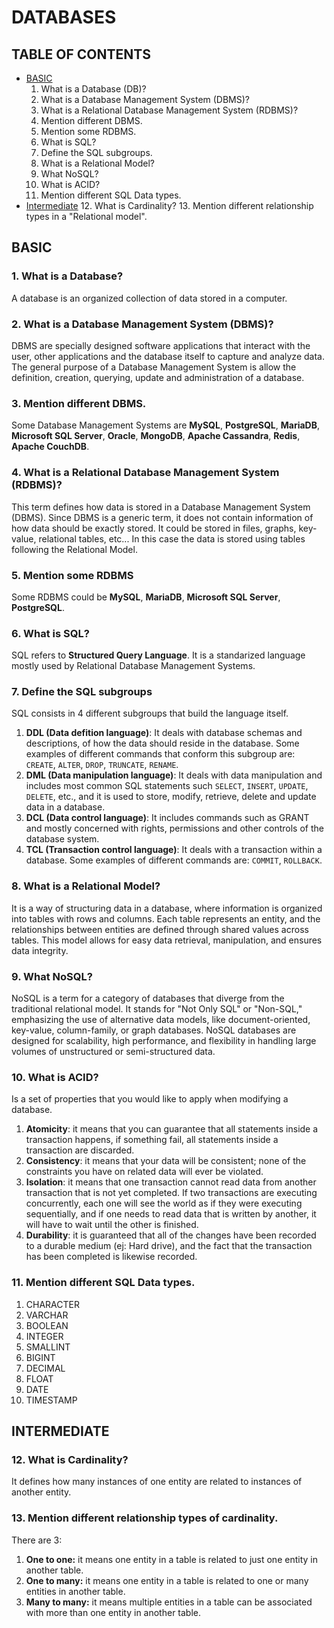 # DATABASES

## TABLE OF CONTENTS

- [BASIC](#basic)
  1. What is a Database (DB)?
  2. What is a Database Management System (DBMS)?
  3. What is a Relational Database Management System (RDBMS)?
  4. Mention different DBMS.
  5. Mention some RDBMS.
  6. What is SQL?
  7. Define the SQL subgroups.
  8. What is a Relational Model?
  9. What NoSQL?
  10. What is ACID?
  11. Mention different SQL Data types.
- [Intermediate](#intermediate)
  12. What is Cardinality?
  13. Mention different relationship types in a "Relational model".

<a name="basic" />

## BASIC

### 1. What is a Database?

A database is an organized collection of data stored in a computer.

### 2. What is a Database Management System (DBMS)?

DBMS are specially designed software applications that interact with the user, other applications and the database itself to capture and analyze data. The general purpose of a Database Management System is allow the definition, creation, querying, update and administration of a database.

### 3. Mention different DBMS.

Some Database Management Systems are **MySQL**, **PostgreSQL**, **MariaDB**, **Microsoft SQL Server**, **Oracle**, **MongoDB**, **Apache Cassandra**, **Redis**, **Apache CouchDB**.

### 4. What is a Relational Database Management System (RDBMS)?

This term defines how data is stored in a Database Management System (DBMS). Since DBMS is a generic term, it does not contain information of how data should be exactly stored. It could be stored in files, graphs, key-value, relational tables, etc... In this case the data is stored using tables following the Relational Model.

### 5. Mention some RDBMS

Some RDBMS could be **MySQL**, **MariaDB**, **Microsoft SQL Server**, **PostgreSQL**.

### 6. What is SQL?

SQL refers to **Structured Query Language**. It is a standarized language mostly used by Relational Database Management Systems.

### 7. Define the SQL subgroups

SQL consists in 4 different subgroups that build the language itself.

1. **DDL (Data defition language)**: It deals with database schemas and descriptions, of how the data should reside in the database. Some examples of different commands that conform this subgroup are: `CREATE`, `ALTER`, `DROP`, `TRUNCATE`, `RENAME`.
2. **DML (Data manipulation language)**: It deals with data manipulation and includes most common SQL statements such `SELECT`, `INSERT`, `UPDATE`, `DELETE`, etc., and it is used to store, modify, retrieve, delete and update data in a database.
3. **DCL (Data control language)**: It includes commands such as GRANT and mostly concerned with rights, permissions and other controls of the database system.
4. **TCL (Transaction control language)**: It deals with a transaction within a database. Some examples of different commands are: `COMMIT`, `ROLLBACK`.

### 8. What is a Relational Model?

It is a way of structuring data in a database, where information is organized into tables with rows and columns. Each table represents an entity, and the relationships between entities are defined through shared values across tables. This model allows for easy data retrieval, manipulation, and ensures data integrity.

### 9. What NoSQL?

NoSQL is a term for a category of databases that diverge from the traditional relational model. It stands for "Not Only SQL" or "Non-SQL," emphasizing the use of alternative data models, like document-oriented, key-value, column-family, or graph databases. NoSQL databases are designed for scalability, high performance, and flexibility in handling large volumes of unstructured or semi-structured data.

### 10. What is ACID?

Is a set of properties that you would like to apply when modifying a database.

1. **Atomicity**: it means that you can guarantee that all statements inside a transaction happens, if something fail, all statements inside a transaction are discarded.
2. **Consistency**: it means that your data will be consistent; none of the constraints you have on related data will ever be violated.
3. **Isolation**: it means that one transaction cannot read data from another transaction that is not yet completed. If two transactions are executing concurrently, each one will see the world as if they were executing sequentially, and if one needs to read data that is written by another, it will have to wait until the other is finished.
4. **Durability**: it is guaranteed that all of the changes have been recorded to a durable medium (ej: Hard drive), and the fact that the transaction has been completed is likewise recorded.

### 11. Mention different SQL Data types.

1. CHARACTER
2. VARCHAR
3. BOOLEAN
4. INTEGER
5. SMALLINT
6. BIGINT
7. DECIMAL
8. FLOAT
9. DATE
10. TIMESTAMP

<a name="intermediate" />

## INTERMEDIATE

### 12. What is Cardinality?

It defines how many instances of one entity are related to instances of another entity.

### 13. Mention different relationship types of cardinality.

There are 3:

1. **One to one:** it means one entity in a table is related to just one entity in another table.
2. **One to many:** it means one entity in a table is related to one or many entities in another table.
3. **Many to many:** it means multiple entities in a table can be associated with more than one entity in another table.
